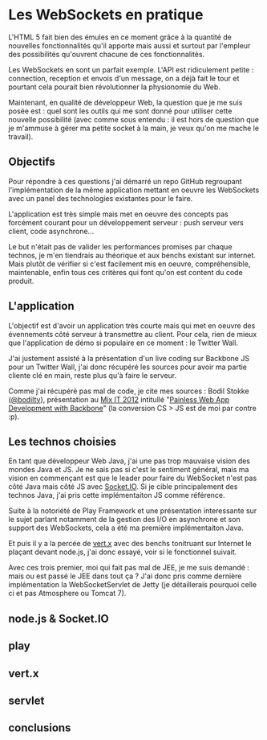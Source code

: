# Les WebSockets en pratique

L'HTML 5 fait bien des émules en ce moment grâce à la quantité de nouvelles fonctionnalités qu'il apporte mais aussi et surtout par l'empleur des possibilités qu'ouvrent chacune de ces fonctionnalités.

Les WebSockets en sont un parfait exemple. L'API est ridiculement petite : connection, reception et envois d'un message, on a déjà fait le tour et pourtant cela pourait bien révolutionner la physionomie du Web.

Maintenant, en qualité de développeur Web, la question que je me suis posée est : quel sont les outils qui me sont donné pour utiliser cette nouvelle possibilité (avec comme sous entendu : il est hors de question que je m'ammuse à gérer ma petite socket à la main, je veux qu'on me mache le travail).

## Objectifs

Pour répondre à ces questions j'ai démarré un repo GitHub regroupant l'implémentation de la même application mettant en oeuvre les WebSockets avec un panel des technologies existantes pour le faire.

L'application est très simple mais met en oeuvre des concepts pas forcément courant pour un développement serveur : push serveur vers client, code asynchrone...

Le but n'était pas de valider les performances promises par chaque technos, je m'en tiendrais au théorique et aux benchs existant sur internet. Mais plutôt de vérifier si c'est facilement mis en oeuvre, compréhensible, maintenable, enfin tous ces critères qui font qu'on est content du code produit.

## L'application

L'objectif est d'avoir un application très courte mais qui met en oeuvre des évennements côté serveur à transmettre au client. Pour cela, rien de mieux que l'application de démo si populaire en ce moment : le Twitter Wall.

J'ai justement assisté à la présentation d'un live coding sur Backbone JS pour un Twitter Wall, j'ai donc récupéré les sources pour avoir ma partie cliente clé en main, reste plus qu'à faire le serveur.

Comme j'ai récupéré pas mal de code, je cite mes sources : Bodil Stokke ([@bodiltv](https://twitter.com/#!/bodiltv)), présentation au [Mix IT 2012](http://www.mix-it.fr) intitullé "[Painless Web App Development with Backbone](http://www.mix-it.fr/session/95/painless-web-app-development-with-backbone)" (la conversion CS > JS est de moi par contre :p).

## Les technos choisies

En tant que développeur Web Java, j'ai une pas trop mauvaise vision des mondes Java et JS. Je ne sais pas si c'est le sentiment général, mais ma vision en commençant est que le leader pour faire du WebSocket n'est pas côté Java mais côté JS avec [Socket.IO](http://socket.io/). Si je cible principalement des technos Java, j'ai pris cette implémentaiton JS comme référence.

Suite à la notoriété de Play Framework et une présentation interessante sur le sujet parlant notamment de la gestion des I/O en asynchrone et son support des WebSockets, cela a été ma première implémentaiton Java.

Et puis il y a la percée de [vert.x](http://vertx.io/) avec des benchs tonitruant sur Internet le plaçant devant node.js, j'ai donc essayé, voir si le fonctionnel suivait.

Avec ces trois premier, moi qui fait pas mal de JEE, je me suis demandé : mais ou est passé le JEE dans tout ça ? J'ai donc pris comme dernière implémentation la WebSocketServlet de Jetty (je détaillerais pourquoi celle ci et pas Atmosphere ou Tomcat 7).

## node.js & Socket.IO

## play

## vert.x

## servlet

## conclusions

